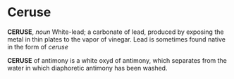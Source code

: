 # Ceruse

**CERUSE**, _noun_ White-lead; a carbonate of lead, produced by exposing the metal in thin plates to the vapor of vinegar. Lead is sometimes found native in the form of _ceruse_

**CERUSE** of antimony is a white oxyd of antimony, which separates from the water in which diaphoretic antimony has been washed.